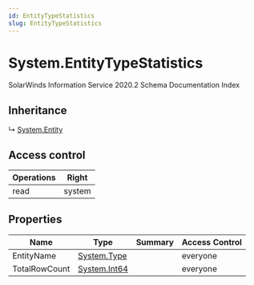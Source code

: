 ```yaml
---
id: EntityTypeStatistics
slug: EntityTypeStatistics
---
```


# System.EntityTypeStatistics

SolarWinds Information Service 2020.2 Schema Documentation Index

## Inheritance

↳ [System.Entity](./../System/Entity)

## Access control

| Operations | Right |
| ------ | ------ |
| read | system |

## Properties

| Name | Type | Summary | Access Control |
| ------ | ------ | ------ | ------ |
| EntityName | [System.Type](https://docs.microsoft.com/en-us/dotnet/api/system.type) |  | everyone |
| TotalRowCount | [System.Int64](https://docs.microsoft.com/en-us/dotnet/api/system.int64) |  | everyone |

